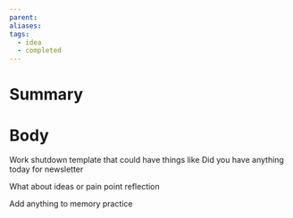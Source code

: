 ```yaml
---
parent: 
aliases: 
tags:
  - idea
  - completed
---
```

# Summary 

# Body
Work shutdown template that could have things like
Did you have anything today for newsletter 

What about ideas or pain point reflection 

Add anything to memory practice